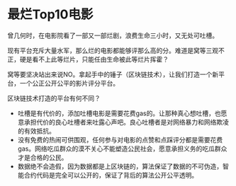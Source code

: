 # 最烂Top10电影

曾几何时，在电影院看了一部又一部烂剧，浪费生命三小时，又无处可吐槽。

现有平台充斥大量水军，那么烂的电影都能够评那么高的分。难道是窝等三观不正，硬是看不上此等烂片，只能任由生命被此等烂片挥霍？

窝等要坚决站出来说NO。拿起手中的锤子（区块链技术），让我们打造一个新平台，一个公正公开公平的影片评分平台。


区块链技术打造的平台有何不同？

- 吐槽是有代价的，添加吐槽电影是需要花费gas的。让那种真心想吐槽，也愿意承担代价的良心吐槽者来吐露心声吧。良心吐槽者是对网络暴力和网络欺凌的有效抵抗。
- 没有免费的热闹可供围观，任何参与对电影的点赞和点踩评分都是需要花费gas。网络吃瓜群众的漠不关心不能塑造公民社会，愿意承担义务的吃瓜群众才是合格的公民。
- 数据绝不会造假，因为数据都是上区块链的，算法保证了数据的不可伪造，智能合约代码是完全可以公开的，保证了背后的算法公开公平透明。




